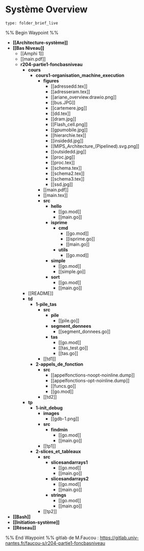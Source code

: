 # Système Overview
 
```ccard
type: folder_brief_live
```
 
%% Begin Waypoint %%
- **[[Architecture-système]]**
- **[[Bas Niveau]]**
	- [[Amphi 1]]
	- [[main.pdf]]
	- **r204-partie1-foncbasniveau**
		- **cours**
			- **cours1-organisation_machine_execution**
				- **figures**
					- [[adressedd.tex]]
					- [[adresseram.tex]]
					- [[ariane_overview.drawio.png]]
					- [[bus.JPG]]
					- [[cartemere.jpg]]
					- [[dd.tex]]
					- [[dram.jpg]]
					- [[Flash_cell.png]]
					- [[gpumobile.jpg]]
					- [[hierarchie.tex]]
					- [[insidedd.jpg]]
					- [[MIPS_Architecture_(Pipelined).svg.png]]
					- [[outsidedd.jpg]]
					- [[proc.jpg]]
					- [[proc.tex]]
					- [[schema.tex]]
					- [[schema2.tex]]
					- [[schema3.tex]]
					- [[ssd.jpg]]
				- [[main.pdf]]
				- [[main.tex]]
				- **src**
					- **hello**
						- [[go.mod]]
						- [[main.go]]
					- **isprime**
						- **cmd**
							- [[go.mod]]
							- [[isprime.go]]
							- [[main.go]]
						- **utils**
							- [[go.mod]]
					- **simple**
						- [[go.mod]]
						- [[simple.go]]
					- **sort**
						- [[go.mod]]
						- [[main.go]]
		- [[README]]
		- **td**
			- **1-pile_tas**
				- **src**
					- **pile**
						- [[pile.go]]
					- **segment_donnees**
						- [[segment_donnees.go]]
					- **tas**
						- [[go.mod]]
						- [[tas_test.go]]
						- [[tas.go]]
				- [[td1]]
			- **2-appels_de_fonction**
				- **src**
					- [[appelfonctions-noopt-noinline.dump]]
					- [[appelfonctions-opt-noinline.dump]]
					- [[funcs.go]]
					- [[go.mod]]
				- [[td2]]
		- **tp**
			- **1-init_debug**
				- **images**
					- [[gdb-1.png]]
				- **src**
					- **findmin**
						- [[go.mod]]
						- [[main.go]]
				- [[tp1]]
			- **2-slices_et_tableaux**
				- **src**
					- **slicesandarrays1**
						- [[go.mod]]
						- [[main.go]]
					- **slicesandarrays2**
						- [[go.mod]]
						- [[main.go]]
					- **strings**
						- [[go.mod]]
						- [[main.go]]
				- [[tp2]]
- **[[Bash]]**
- **[[Initiation-système]]**
- **[[Réseau]]**

%% End Waypoint %%
gitlab de M.Faucou : https://gitlab.univ-nantes.fr/faucou-s/r204-partie1-foncbasniveau